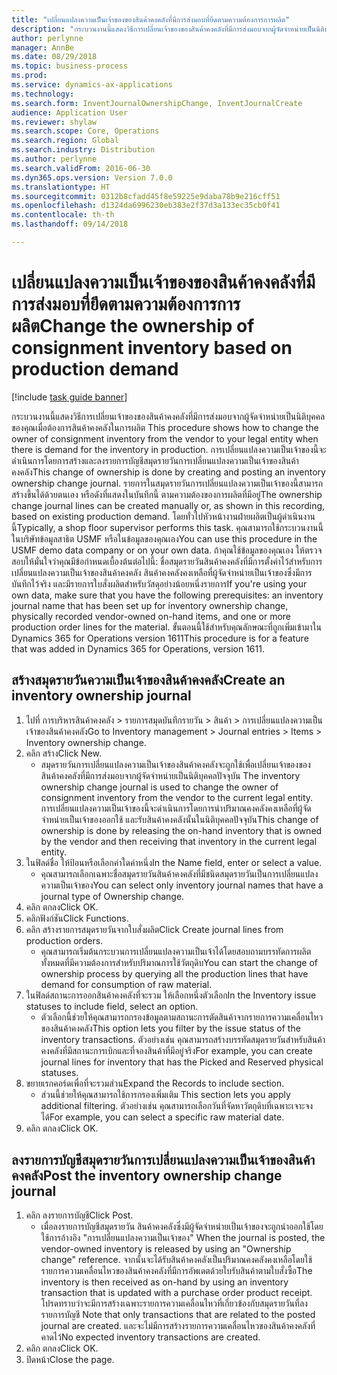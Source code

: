 ```yaml
--- 
title: "เปลี่ยนแปลงความเป็นเจ้าของของสินค้าคงคลังที่มีการส่งมอบที่ยึดตามความต้องการการผลิต"
description: "กระบวนงานนี้แสดงวิธีการเปลี่ยนเจ้าของของสินค้าคงคลังที่มีการส่งมอบจากผู้จัดจำหน่ายเป็นนิติบุคคลของคุณเมื่อต้องการสินค้าคงคลังในการผลิต "
author: perlynne
manager: AnnBe
ms.date: 08/29/2018
ms.topic: business-process
ms.prod: 
ms.service: dynamics-ax-applications
ms.technology: 
ms.search.form: InventJournalOwnershipChange, InventJournalCreate
audience: Application User
ms.reviewer: shylaw
ms.search.scope: Core, Operations
ms.search.region: Global
ms.search.industry: Distribution
ms.author: perlynne
ms.search.validFrom: 2016-06-30
ms.dyn365.ops.version: Version 7.0.0
ms.translationtype: HT
ms.sourcegitcommit: 0312b8cfadd45f8e59225e9daba78b9e216cff51
ms.openlocfilehash: d1324da6996230eb383e2f37d3a133ec35cb0f41
ms.contentlocale: th-th
ms.lasthandoff: 09/14/2018

---
```

# <a name="change-the-ownership-of-consignment-inventory-based-on-production-demand"></a><span data-ttu-id="d634f-103">เปลี่ยนแปลงความเป็นเจ้าของของสินค้าคงคลังที่มีการส่งมอบที่ยึดตามความต้องการการผลิต</span><span class="sxs-lookup"><span data-stu-id="d634f-103">Change the ownership of consignment inventory based on production demand</span></span>

[!include [task guide banner](../../includes/task-guide-banner.md)]

<span data-ttu-id="d634f-104">กระบวนงานนี้แสดงวิธีการเปลี่ยนเจ้าของของสินค้าคงคลังที่มีการส่งมอบจากผู้จัดจำหน่ายเป็นนิติบุคคลของคุณเมื่อต้องการสินค้าคงคลังในการผลิต </span><span class="sxs-lookup"><span data-stu-id="d634f-104">This procedure shows how to change the owner of consignment inventory from the vendor to your legal entity when there is demand for the inventory in production.</span></span> <span data-ttu-id="d634f-105">การเปลี่ยนแปลงความเป็นเจ้าของนี้จะดำเนินการโดยการสร้างและลงรายการบัญชีสมุดรายวันการเปลี่ยนแปลงความเป็นเจ้าของสินค้าคงคลัง</span><span class="sxs-lookup"><span data-stu-id="d634f-105">This change of ownership is done by creating and posting an inventory ownership change journal.</span></span> <span data-ttu-id="d634f-106">รายการในสมุดรายวันการเปลี่ยนแปลงความเป็นเจ้าของนี้สามารถสร้างขึ้นได้ด้วยตนเอง หรือดังที่แสดงในบันทึกนี้ ตามความต้องของการผลิตที่มีอยู่</span><span class="sxs-lookup"><span data-stu-id="d634f-106">The ownership change journal lines can be created manually or, as shown in this recording, based on existing production demand.</span></span> <span data-ttu-id="d634f-107">โดยทั่วไปหัวหน้างานฝ่ายผลิตเป็นผู้ดำเนินงานนี้</span><span class="sxs-lookup"><span data-stu-id="d634f-107">Typically, a shop floor supervisor performs this task.</span></span> <span data-ttu-id="d634f-108">คุณสามารถใช้กระบวนงานนี้ในบริษัทข้อมูลสาธิต USMF หรือในข้อมูลของคุณเอง</span><span class="sxs-lookup"><span data-stu-id="d634f-108">You can use this procedure in the USMF demo data company or on your own data.</span></span> <span data-ttu-id="d634f-109">ถ้าคุณใช้ข้อมูลของคุณเอง ให้ตรวจสอบให้มั่นใจว่าคุณมีข้อกำหนดเบื้องต้นต่อไปนี้: ชื่อสมุดรายวันสินค้าคงคลังที่มีการตั้งค่าไว้สำหรับการเปลี่ยนแปลงความเป็นเจ้าของสินค้าคงคลัง สินค้าคงคลังคงเหลือที่ผู้จัดจำหน่ายเป็นเจ้าของซึ่งมีการบันทึกไว้จริง และมีรายการใบสั่งผลิตสำหรับวัสดุอย่างน้อยหนึ่งรายการ</span><span class="sxs-lookup"><span data-stu-id="d634f-109">If you're using your own data, make sure that you have the following prerequisites: an inventory journal name that has been set up for inventory ownership change, physically recorded vendor-owned on-hand items, and one or more production order lines for the material.</span></span> <span data-ttu-id="d634f-110">ขั้นตอนนี้ใช้สำหรับคุณลักษณะที่ถูกเพิ่มเข้ามาใน Dynamics 365 for Operations version 1611</span><span class="sxs-lookup"><span data-stu-id="d634f-110">This procedure is for a feature that was added in Dynamics 365 for Operations, version 1611.</span></span>


## <a name="create-an-inventory-ownership-journal"></a><span data-ttu-id="d634f-111">สร้างสมุดรายวันความเป็นเจ้าของสินค้าคงคลัง</span><span class="sxs-lookup"><span data-stu-id="d634f-111">Create an inventory ownership journal</span></span>
1. <span data-ttu-id="d634f-112">ไปที่ การบริหารสินค้าคงคลัง > รายการสมุดบันทึกรายวัน > สินค้า > การเปลี่ยนแปลงความเป็นเจ้าของสินค้าคงคลัง</span><span class="sxs-lookup"><span data-stu-id="d634f-112">Go to Inventory management > Journal entries > Items > Inventory ownership change.</span></span>
2. <span data-ttu-id="d634f-113">คลิก สร้าง</span><span class="sxs-lookup"><span data-stu-id="d634f-113">Click New.</span></span>
    * <span data-ttu-id="d634f-114">สมุดรายวันการเปลี่ยนแปลงความเป็นเจ้าของสินค้าคงคลังจะถูกใช้เพื่อเปลี่ยนเจ้าของของสินค้าคงคลังที่มีการส่งมอบจากผู้จัดจำหน่ายเป็นนิติบุคคลปัจจุบัน </span><span class="sxs-lookup"><span data-stu-id="d634f-114">The inventory ownership change journal is used to change the owner of consignment inventory from the vendor to the current legal entity.</span></span> <span data-ttu-id="d634f-115">การเปลี่ยนแปลงความเป็นเจ้าของนี้จะดำเนินการโดยการนำปริมาณคงคลังคงเหลือที่ผู้จัดจำหน่ายเป็นเจ้าของออกใช้ และรับสินค้าคงคลังนั้นในนิติบุคคลปัจจุบัน</span><span class="sxs-lookup"><span data-stu-id="d634f-115">This change of ownership is done by releasing the on-hand inventory that is owned by the vendor and then receiving that inventory in the current legal entity.</span></span>  
3. <span data-ttu-id="d634f-116">ในฟิลด์ชื่อ ให้ป้อนหรือเลือกค่าใดค่าหนึ่ง</span><span class="sxs-lookup"><span data-stu-id="d634f-116">In the Name field, enter or select a value.</span></span>
    * <span data-ttu-id="d634f-117">คุณสามารถเลือกเฉพาะชื่อสมุดรายวันสินค้าคงคลังที่มีชนิดสมุดรายวันเป็นการเปลี่ยนแปลงความเป็นเจ้าของ</span><span class="sxs-lookup"><span data-stu-id="d634f-117">You can select only inventory journal names that have a journal type of Ownership change.</span></span>  
4. <span data-ttu-id="d634f-118">คลิก ตกลง</span><span class="sxs-lookup"><span data-stu-id="d634f-118">Click OK.</span></span>
5. <span data-ttu-id="d634f-119">คลิกฟังก์ชัน</span><span class="sxs-lookup"><span data-stu-id="d634f-119">Click Functions.</span></span>
6. <span data-ttu-id="d634f-120">คลิก สร้างรายการสมุดรายวันจากใบสั่งผลิต</span><span class="sxs-lookup"><span data-stu-id="d634f-120">Click Create journal lines from production orders.</span></span>
    * <span data-ttu-id="d634f-121">คุณสามารถเริ่มต้นกระบวนการเปลี่ยนแปลงความเป็นเจ้าได้โดยสอบถามบรรทัดการผลิตทั้งหมดที่มีความต้องการสำหรับปริมาณการใช้วัตถุดิบ</span><span class="sxs-lookup"><span data-stu-id="d634f-121">You can start the change of ownership process by querying all the production lines that have demand for consumption of raw material.</span></span>  
7. <span data-ttu-id="d634f-122">ในฟิลด์สถานะการออกสินค้าคงคลังที่จะรวม ให้เลือกหนึ่งตัวเลือก</span><span class="sxs-lookup"><span data-stu-id="d634f-122">In the Inventory issue statuses to include field, select an option.</span></span>
    * <span data-ttu-id="d634f-123">ตัวเลือกนี้ช่วยให้คุณสามารถกรองข้อมูลตามสถานะการตัดสินค้าจากรายการความเคลื่อนไหวของสินค้าคงคลัง</span><span class="sxs-lookup"><span data-stu-id="d634f-123">This option lets you filter by the issue status of the inventory transactions.</span></span> <span data-ttu-id="d634f-124">ตัวอย่างเช่น คุณสามารถสร้างบรรทัดสมุดรายวันสำหรับสินค้าคงคลังที่มีสถานะการเบิกและที่จองสินค้าที่มีอยู่จริง</span><span class="sxs-lookup"><span data-stu-id="d634f-124">For example, you can create journal lines for inventory that has the Picked and Reserved physical statuses.</span></span>  
8. <span data-ttu-id="d634f-125">ขยายเรกคอร์ดเพื่อที่จะรวมส่วน</span><span class="sxs-lookup"><span data-stu-id="d634f-125">Expand the Records to include section.</span></span>
    * <span data-ttu-id="d634f-126">ส่วนนี้ช่วยให้คุณสามารถใช้การกรองเพิ่มเติม </span><span class="sxs-lookup"><span data-stu-id="d634f-126">This section lets you apply additional filtering.</span></span> <span data-ttu-id="d634f-127">ตัวอย่างเช่น คุณสามารถเลือกวันที่จัดหาวัตถุดิบที่เฉพาะเจาะจงได้</span><span class="sxs-lookup"><span data-stu-id="d634f-127">For example, you can select a specific raw material date.</span></span>  
9. <span data-ttu-id="d634f-128">คลิก ตกลง</span><span class="sxs-lookup"><span data-stu-id="d634f-128">Click OK.</span></span>

## <a name="post-the-inventory-ownership-change-journal"></a><span data-ttu-id="d634f-129">ลงรายการบัญชีสมุดรายวันการเปลี่ยนแปลงความเป็นเจ้าของสินค้าคงคลัง</span><span class="sxs-lookup"><span data-stu-id="d634f-129">Post the inventory ownership change journal</span></span>
1. <span data-ttu-id="d634f-130">คลิก ลงรายการบัญชี</span><span class="sxs-lookup"><span data-stu-id="d634f-130">Click Post.</span></span>
    * <span data-ttu-id="d634f-131">เมื่อลงรายการบัญชีสมุดรายวัน สินค้าคงคลังซึ่งมีผู้จัดจำหน่ายเป็นเจ้าของจะถูกนำออกใช้โดยใช้การอ้างอิง "การเปลี่ยนแปลงความเป็นเจ้าของ" </span><span class="sxs-lookup"><span data-stu-id="d634f-131">When the journal is posted, the vendor-owned inventory is released by using an "Ownership change" reference.</span></span> <span data-ttu-id="d634f-132">จากนั้นจะได้รับสินค้าคงคลังเป็นปริมาณคงคลังคงเหลือโดยใช้รายการความเคลื่อนไหวของสินค้าคงคลังที่มีการอัพเดตด้วยใบรับสินค้าตามใบสั่งซื้อ</span><span class="sxs-lookup"><span data-stu-id="d634f-132">The inventory is then received as on-hand by using an inventory transaction that is updated with a purchase order product receipt.</span></span> <span data-ttu-id="d634f-133">โปรดทราบว่าจะมีการสร้างเฉพาะรายการความเคลื่อนไหวที่เกี่ยวข้องกับสมุดรายวันที่ลงรายการบัญชี </span><span class="sxs-lookup"><span data-stu-id="d634f-133">Note that only transactions that are related to the posted journal are created.</span></span> <span data-ttu-id="d634f-134">และจะไม่มีการสร้างรายการความเคลื่อนไหวของสินค้าคงคลังที่คาดไว้</span><span class="sxs-lookup"><span data-stu-id="d634f-134">No expected inventory transactions are created.</span></span>  
2. <span data-ttu-id="d634f-135">คลิก ตกลง</span><span class="sxs-lookup"><span data-stu-id="d634f-135">Click OK.</span></span>
3. <span data-ttu-id="d634f-136">ปิดหน้า</span><span class="sxs-lookup"><span data-stu-id="d634f-136">Close the page.</span></span>


